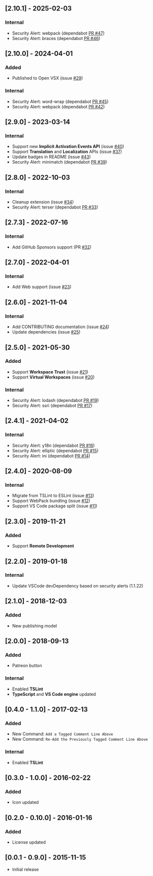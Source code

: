 ## [2.10.1] - 2025-02-03
### Internal
- Security Alert: webpack (dependabot [PR #47](https://github.com/alefragnani/vscode-tagged-comment/pull/47))
- Security Alert: braces (dependabot [PR #46](https://github.com/alefragnani/vscode-tagged-comment/pull/46))

## [2.10.0] - 2024-04-01
### Added
- Published to Open VSX (issue [#29](https://github.com/alefragnani/vscode-tagged-comment/issues/29))

### Internal
- Security Alert: word-wrap (dependabot [PR #45](https://github.com/alefragnani/vscode-tagged-comment/pull/45))
- Security Alert: webpack (dependabot [PR #42](https://github.com/alefragnani/vscode-tagged-comment/pull/42))

## [2.9.0] - 2023-03-14
### Internal
- Support new **Implicit Activation Events API** (issue [#40](https://github.com/alefragnani/vscode-tagged-comment/issues/40))
- Support **Translation** and **Localization** APIs (issue [#37](https://github.com/alefragnani/vscode-tagged-comment/issues/37))
- Update badges in README (issue [#43](https://github.com/alefragnani/vscode-tagged-comment/issues/43))
- Security Alert: minimatch (dependabot [PR #39](https://github.com/alefragnani/vscode-tagged-comment/pull/39))

## [2.8.0] - 2022-10-03
### Internal
- Cleanup extension (issue [#34](https://github.com/alefragnani/vscode-tagged-comment/issues/34))
- Security Alert: terser (dependabot [PR #33](https://github.com/alefragnani/vscode-tagged-comment/pull/33))

## [2.7.3] - 2022-07-16
### Internal
- Add GitHub Sponsors support (PR [#32](https://github.com/alefragnani/vscode-tagged-comment/pull/32))

## [2.7.0] - 2022-04-01
### Internal
- Add Web support (issue [#23](https://github.com/alefragnani/vscode-tagged-comment/issues/23))

## [2.6.0] - 2021-11-04
### Internal
- Add CONTRIBUTING documentation (issue [#24](https://github.com/alefragnani/vscode-tagged-comment/issues/24))
- Update dependencies (issue [#25](https://github.com/alefragnani/vscode-tagged-comment/issues/25))

## [2.5.0] - 2021-05-30
### Added
- Support **Workspace Trust** (issue [#21](https://github.com/alefragnani/vscode-tagged-comment/issues/21))
- Support **Virtual Workspaces** (issue [#20](https://github.com/alefragnani/vscode-tagged-comment/issues/20))

### Internal
- Security Alert: lodash (dependabot [PR #19](https://github.com/alefragnani/vscode-tagged-comment/pull/19))
- Security Alert: ssri (dependabot [PR #17](https://github.com/alefragnani/vscode-tagged-comment/pull/17))

## [2.4.1] - 2021-04-02
### Internal
- Security Alert: y18n (dependabot [PR #16](https://github.com/alefragnani/vscode-tagged-comment/pull/16))
- Security Alert: elliptic (dependabot [PR #15](https://github.com/alefragnani/vscode-tagged-comment/pull/15))
- Security Alert: ini (dependabot [PR #14](https://github.com/alefragnani/vscode-tagged-comment/pull/14))

## [2.4.0] - 2020-08-09
### Internal
- Migrate from TSLint to ESLint (issue [#13](https://github.com/alefragnani/vscode-tagged-comment/issues/13))
- Support WebPack bundling (issue [#12](https://github.com/alefragnani/vscode-tagged-comment/issues/12))
- Support VS Code package split (issue [#11](https://github.com/alefragnani/vscode-tagged-comment/issues/11))

## [2.3.0] - 2019-11-21
### Added
- Support **Remote Development**

## [2.2.0] - 2019-01-18
### Internal
- Update VSCode devDependency based on security alerts (1.1.22)

## [2.1.0] - 2018-12-03
### Added
- New publishing model

## [2.0.0] - 2018-09-13
### Added
- Patreon button

### Internal
- Enabled **TSLint**
- **TypeScript** and **VS Code engine** updated

## [0.4.0 - 1.1.0] - 2017-02-13
### Added
- New Command: `Add a Tagged Comment Line Above`
- New Command: `Re-Add the Previously Tagged Comment Line Above`

### Internal
- Enabled **TSLint**

## [0.3.0 - 1.0.0] - 2016-02-22
### Added
- Icon updated

## [0.2.0 - 0.10.0] - 2016-01-16
### Added
- License updated

## [0.0.1 - 0.9.0] - 2015-11-15
- Initial release